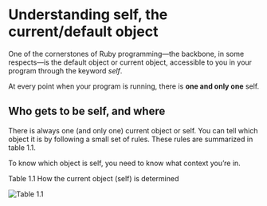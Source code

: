 # Understanding **self**, the current/default object

One of the cornerstones of Ruby programming—the backbone, in some respects—is the default object or current object, accessible to you in your program through the keyword _self_. 

At every point when your program is running, there is **one and only one** self.

## Who gets to be self, and where

There is always one (and only one) current object or self. You can tell which object it is by following a small set of rules. These rules are summarized in table 1.1.

To know which object is self, you need to know what context you’re in.

Table 1.1 How the current object (self) is determined

![Table 1.1](https://github.com/makersacademy/course/blob/master/pills/images/table_1-1.png)